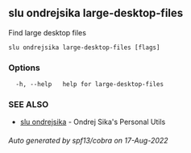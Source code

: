 ## slu ondrejsika large-desktop-files

Find large desktop files

```
slu ondrejsika large-desktop-files [flags]
```

### Options

```
  -h, --help   help for large-desktop-files
```

### SEE ALSO

* [slu ondrejsika](slu_ondrejsika.md)	 - Ondrej Sika's Personal Utils

###### Auto generated by spf13/cobra on 17-Aug-2022
